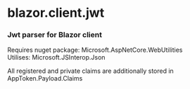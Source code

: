 # blazor.client.jwt
### Jwt parser for Blazor client    
Requires nuget package: Microsoft.AspNetCore.WebUtilities    
Utilises: Microsoft.JSInterop.Json    
    
All registered and private claims are additionally stored in AppToken.Payload.Claims
